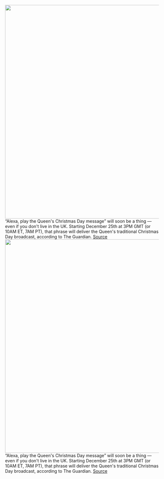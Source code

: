 <img src='https://cdn.vox-cdn.com/thumbor/hDXXQmF5c1S2r20DXXDrKZesCZ4=/0x0:2910x2130/1200x800/filters:focal(1102x744:1566x1208)/cdn.vox-cdn.com/uploads/chorus_image/image/68554428/1074649268.0.jpg' width='700px' /><br/>
“Alexa, play the Queen's Christmas Day message” will soon be a thing — even if you don't live in the UK. Starting December 25th at 3PM GMT (or 10AM ET, 7AM PT), that phrase will deliver the Queen's traditional Christmas Day broadcast, according to The Guardian.
<a href='https://www.theverge.com/2020/12/19/22190965/amazon-alexa-echo-uk-queen-elizabeth'> Source <a/><img src='https://cdn.vox-cdn.com/thumbor/hDXXQmF5c1S2r20DXXDrKZesCZ4=/0x0:2910x2130/1200x800/filters:focal(1102x744:1566x1208)/cdn.vox-cdn.com/uploads/chorus_image/image/68554428/1074649268.0.jpg' width='700px' /><br/>
“Alexa, play the Queen's Christmas Day message” will soon be a thing — even if you don't live in the UK. Starting December 25th at 3PM GMT (or 10AM ET, 7AM PT), that phrase will deliver the Queen's traditional Christmas Day broadcast, according to The Guardian.
<a href='https://www.theverge.com/2020/12/19/22190965/amazon-alexa-echo-uk-queen-elizabeth'> Source <a/>